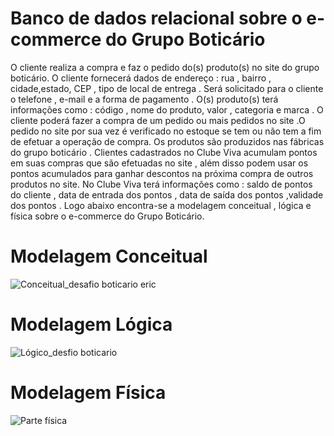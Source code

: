 # Banco de dados relacional sobre o e-commerce do Grupo Boticário

 O  cliente realiza a compra e faz o pedido do(s) produto(s)  no site do grupo boticário. O cliente fornecerá dados  de endereço :  rua , bairro , cidade,estado, CEP , tipo de local de entrega . Será solicitado para o cliente o telefone , e-mail e a  forma de pagamento . O(s) produto(s) terá informações como : código , nome do produto, valor , categoria e marca .   O cliente poderá fazer a compra de um pedido  ou mais pedidos no site .O pedido no site por sua vez é verificado no estoque se tem ou não tem a fim de efetuar a operação de compra.
Os produtos são produzidos nas fábricas do grupo boticário . Clientes cadastrados no Clube Viva acumulam pontos em suas compras que  são efetuadas no site , além disso podem usar os pontos acumulados para ganhar descontos na próxima compra de outros produtos no site. No Clube Viva terá informações como : saldo de pontos do cliente , data de entrada dos pontos , data de saída dos pontos ,validade dos pontos . Logo abaixo encontra-se a modelagem conceitual , lógica e física sobre o e-commerce do Grupo Boticário.






# Modelagem Conceitual 

![Conceitual_desafio boticario eric](https://github.com/ericmartins1929/Primeiro-Projeto-de-Dados-Programa-Desenvolve-do-Grupo-Boticario/assets/140113430/427225a2-48d0-4895-a055-4b8282583f57)





# Modelagem Lógica
![Lógico_desfio boticario](https://github.com/ericmartins1929/Primeiro-Projeto-de-Dados-Programa-Desenvolve-do-Grupo-Boticario/assets/140113430/48ff9a5d-651b-4176-9635-3cb9e0a1e6a2)


# Modelagem Física


![Parte física](https://github.com/ericmartins1929/Primeiro-Projeto-de-Dados-Programa-Desenvolve-do-Grupo-Boticario/assets/140113430/6302d74f-80a7-4ba6-b71b-4ccf98ceed06)

